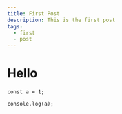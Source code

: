 ```yaml
---
title: First Post
description: This is the first post
tags:
  - first
  - post
---
```


# Hello

```tsx
const a = 1;

console.log(a);
```
